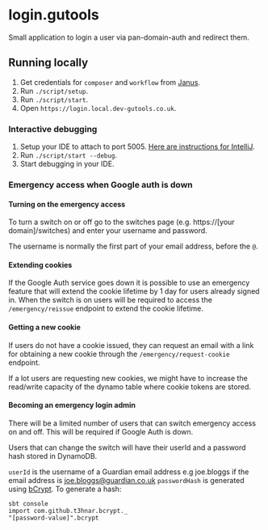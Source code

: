 # login.gutools

Small application to login a user via pan-domain-auth and redirect them.

## Running locally
1. Get credentials for `composer` and `workflow` from [Janus](https://janus.gutools.co.uk/multi-credentials?&permissionIds=composer-dev,workflow-dev&tzOffset=1).
1. Run `./script/setup`.
1. Run `./script/start`.
1. Open `https://login.local.dev-gutools.co.uk`.

### Interactive debugging
1. Setup your IDE to attach to port 5005. [Here are instructions for IntelliJ](https://www.jetbrains.com/help/idea/run-debug-configuration-remote-debug.html#1).
2. Run `./script/start --debug`.
3. Start debugging in your IDE.

### Emergency access when Google auth is down
#### Turning on the emergency access
To turn a switch on or off go to the switches page (e.g. https://[your domain]/switches) and enter your username and password.

The username is normally the first part of your email address, before the `@`.

#### Extending cookies
If the Google Auth service goes down it is possible to use an emergency feature that will extend the cookie lifetime by 1 day for users already signed in. When the switch is on users will be required to access the `/emergency/reissue` endpoint to extend the cookie lifetime.

#### Getting a new cookie
If users do not have a cookie issued, they can request an email with a link for obtaining a new cookie through the `/emergency/request-cookie` endpoint.

If a lot users are requesting new cookies, we might have to increase the read/write capacity of the dynamo table where cookie tokens are stored.

#### Becoming an emergency login admin
There will be a limited number of users that can switch emergency access on and off. This will be required if Google Auth
is down.

Users that can change the switch will have their userId and a password hash stored in DynamoDB.

`userId` is the username of a Guardian email address e.g joe.bloggs if the email address is joe.bloggs@guardian.co.uk
`passwordHash` is generated using [bCrypt](https://github.com/t3hnar/scala-bcrypt). To generate a hash:
```
sbt console
import com.github.t3hnar.bcrypt._
"[password-value]".bcrypt
```



